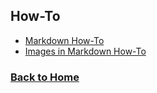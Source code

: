 ## How-To

- [Markdown How-To](markdown.md)
- [Images in Markdown How-To](images)

### [Back to Home](../index)
